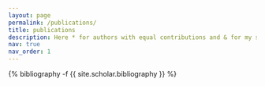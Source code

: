 ```yaml
---
layout: page
permalink: /publications/
title: publications
description: Here * for authors with equal contributions and & for my supervisor
nav: true
nav_order: 1
---
```

<!-- _pages/publications.md -->
<div class="publications">

{% bibliography -f {{ site.scholar.bibliography }} %}

</div>